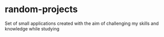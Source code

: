 # random-projects
Set of small applications created with the aim of challenging my skills and knowledge while studying
